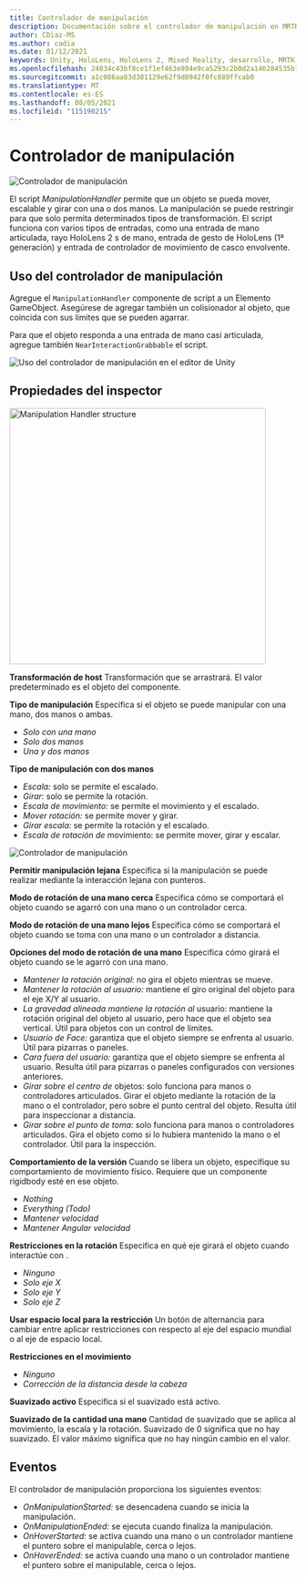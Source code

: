 ```yaml
---
title: Controlador de manipulación
description: Documentación sobre el controlador de manipulación en MRTK
author: CDiaz-MS
ms.author: cadia
ms.date: 01/12/2021
keywords: Unity, HoloLens, HoloLens 2, Mixed Reality, desarrollo, MRTK, manipulación,
ms.openlocfilehash: 24034c43bf8ce1f1ef463e894e9ca5293c2b0d2a146284535b161f8b4277dfa9
ms.sourcegitcommit: a1c086aa83d381129e62f9d8942f0fc889ffcab0
ms.translationtype: MT
ms.contentlocale: es-ES
ms.lasthandoff: 08/05/2021
ms.locfileid: "115190215"
---
```

# <a name="manipulation-handler"></a>Controlador de manipulación

![Controlador de manipulación](../images/manipulation-handler/MRTK_Manipulation_Main.png)

El script *ManipulationHandler* permite que un objeto se pueda mover, escalable y girar con una o dos manos. La manipulación se puede restringir para que solo permita determinados tipos de transformación. El script funciona con varios tipos de entradas, como una entrada de mano articulada, rayo HoloLens 2 s de mano, entrada de gesto de HoloLens (1ª generación) y entrada de controlador de movimiento de casco envolvente.

## <a name="how-to-use-the-manipulation-handler"></a>Uso del controlador de manipulación

Agregue el `ManipulationHandler` componente de script a un Elemento GameObject. Asegúrese de agregar también un colisionador al objeto, que coincida con sus límites que se pueden agarrar.

Para que el objeto responda a una entrada de mano casi articulada, agregue también `NearInteractionGrabbable` el script.

![Uso del controlador de manipulación en el editor de Unity](../images/manipulation-handler/MRTK_ManipulationHandler_Howto.png)

## <a name="inspector-properties"></a>Propiedades del inspector

<img src="../images/manipulation-handler/MRTK_ManipulationHandler_Structure.png" width="450" alt="Manipulation Handler structure">

**Transformación de host** Transformación que se arrastrará. El valor predeterminado es el objeto del componente.

**Tipo de manipulación** Especifica si el objeto se puede manipular con una mano, dos manos o ambas.

* *Solo con una mano*
* *Solo dos manos*
* *Una y dos manos*

**Tipo de manipulación con dos manos**

* *Escala:* solo se permite el escalado.
* *Girar:* solo se permite la rotación.
* *Escala de movimiento:* se permite el movimiento y el escalado.
* *Mover rotación:* se permite mover y girar.
* *Girar escala:* se permite la rotación y el escalado.
* *Escala de rotación de* movimiento: se permite mover, girar y escalar.

![Controlador de manipulación](../images/manipulation-handler/MRTK_ManipulationHandler_TwoHanded.jpg)

**Permitir manipulación lejana** Especifica si la manipulación se puede realizar mediante la interacción lejana con punteros.

**Modo de rotación de una mano cerca** Especifica cómo se comportará el objeto cuando se agarró con una mano o un controlador cerca.

**Modo de rotación de una mano lejos** Especifica cómo se comportará el objeto cuando se toma con una mano o un controlador a distancia.

**Opciones del modo de rotación de una mano** Especifica cómo girará el objeto cuando se le agarró con una mano.

* *Mantener la rotación original:* no gira el objeto mientras se mueve.
* *Mantener la rotación al usuario:* mantiene el giro original del objeto para el eje X/Y al usuario.
* *La gravedad alineada mantiene la rotación al* usuario: mantiene la rotación original del objeto al usuario, pero hace que el objeto sea vertical. Útil para objetos con un control de límites.
* *Usuario de Face:* garantiza que el objeto siempre se enfrenta al usuario. Útil para pizarras o paneles.
* *Cara fuera del usuario:* garantiza que el objeto siempre se enfrenta al usuario. Resulta útil para pizarras o paneles configurados con versiones anteriores.
* *Girar sobre el centro de* objetos: solo funciona para manos o controladores articulados. Girar el objeto mediante la rotación de la mano o el controlador, pero sobre el punto central del objeto. Resulta útil para inspeccionar a distancia.
* *Girar sobre el punto de toma:* solo funciona para manos o controladores articulados. Gira el objeto como si lo hubiera mantenido la mano o el controlador. Útil para la inspección.

**Comportamiento de la versión** Cuando se libera un objeto, especifique su comportamiento de movimiento físico. Requiere que un componente rigidbody esté en ese objeto.

* *Nothing*
* *Everything (Todo)*
* *Mantener velocidad*
* *Mantener Angular velocidad*

**Restricciones en la rotación** Especifica en qué eje girará el objeto cuando interactúe con .

* *Ninguno*
* *Solo eje X*
* *Solo eje Y*
* *Solo eje Z*

**Usar espacio local para la restricción** Un botón de alternancia para cambiar entre aplicar restricciones con respecto al eje del espacio mundial o al eje de espacio local.

**Restricciones en el movimiento**

* *Ninguno*
* *Corrección de la distancia desde la cabeza*

**Suavizado activo** Especifica si el suavizado está activo.

**Suavizado de la cantidad una mano** Cantidad de suavizado que se aplica al movimiento, la escala y la rotación. Suavizado de 0 significa que no hay suavizado. El valor máximo significa que no hay ningún cambio en el valor.

## <a name="events"></a>Eventos

El controlador de manipulación proporciona los siguientes eventos:

* *OnManipulationStarted:* se desencadena cuando se inicia la manipulación.
* *OnManipulationEnded:* se ejecuta cuando finaliza la manipulación.
* *OnHoverStarted:* se activa cuando una mano o un controlador mantiene el puntero sobre el manipulable, cerca o lejos.
* *OnHoverEnded:* se activa cuando una mano o un controlador mantiene el puntero sobre el manipulable, cerca o lejos.
